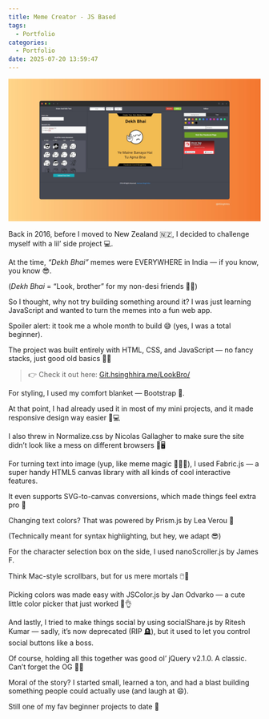 ```yaml
---
title: Meme Creator - JS Based
tags:
  - Portfolio
categories:
  - Portfolio
date: 2025-07-20 13:59:47
---
```

![meme-creator-js.jpg](/images/portfolio/meme-creator-js.jpg)

Back in 2016, before I moved to New Zealand 🇳🇿, I decided to challenge myself with a lil’ side project 💻.

At the time, _“Dekh Bhai”_ memes were EVERYWHERE in India — if you know, you know 😎.

(_Dekh Bhai_ = “Look, brother” for my non-desi friends 👀🧔)

So I thought, why not try building something around it? I was just learning JavaScript and wanted to turn the memes into a fun web app.

Spoiler alert: it took me a whole month to build 😅 (yes, I was a total beginner).

The project was built entirely with HTML, CSS, and JavaScript — no fancy stacks, just good old basics 🔧🧱

> 👉 Check it out here: [Git.hsinghhira.me/LookBro/](https://git.hsinghhira.me/LookBro/)

For styling, I used my comfort blanket — Bootstrap 🧶.

At that point, I had already used it in most of my mini projects, and it made responsive design way easier 📱💻

I also threw in Normalize.css by Nicolas Gallagher to make sure the site didn’t look like a mess on different browsers 🧹🖥️

For turning text into image (yup, like meme magic 🧙‍♂️✨), I used Fabric.js — a super handy HTML5 canvas library with all kinds of cool interactive features.

It even supports SVG-to-canvas conversions, which made things feel extra pro 💼

Changing text colors? That was powered by Prism.js by Lea Verou 🌈

(Technically meant for syntax highlighting, but hey, we adapt 😎)

For the character selection box on the side, I used nanoScroller.js by James F.

Think Mac-style scrollbars, but for us mere mortals 🖱️🍏

Picking colors was made easy with JSColor.js by Jan Odvarko — a cute little color picker that just worked 🎨👌

And lastly, I tried to make things social by using socialShare.js by Ritesh Kumar — sadly, it’s now deprecated (RIP 🪦), but it used to let you control social buttons like a boss.

Of course, holding all this together was good ol’ jQuery v2.1.0. A classic. Can’t forget the OG 💾💙

Moral of the story? I started small, learned a ton, and had a blast building something people could actually use (and laugh at 😄).

Still one of my fav beginner projects to date 💯


